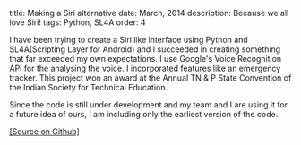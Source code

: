 title: Making a Siri alternative
date: March, 2014
description: Because we all love Siri!
tags: Python, SL4A
order: 4

I have been trying to create a Siri like interface using Python and SL4A(Scripting Layer for Android) and I succeeded in creating something that far exceeded my own expectations. I use Google's Voice Recognition API for the analysing the voice. I incorporated features like an emergency tracker. This project won an award at the Annual TN & P State Convention of the Indian Society for Technical Education.

Since the code is still under development and my team and I are using it for a future idea of ours, I am including only the earliest version of the code.

[[Source on Github]](http://github.com/astronomersiva/SL4A/)
